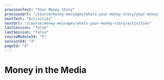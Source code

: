 ```yaml
---
previousText: "Your Money Story"
previousUrl: "/course/money-messages/whats-your-money-story/your-money-story"
nextText: "Activities"
nextUrl: "/course/money-messages/whats-your-money-story/activities"
lastLession: "false"
lastSession: "false"
courseModuleId: "5"
sessionId: "4"
pageId: "4"
---
```



# Money in the Media
<sparkle-youtube src="https://www.youtube.com/embed/gUhRKVIjJtw"></sparkle-youtube>

<sparkle-youtube src="https://www.youtube.com/embed/ETxmCCsMoD0"></sparkle-youtube>

